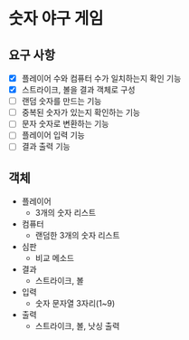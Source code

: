 # 숫자 야구 게임
## 요구 사항
* [x] 플레이어 수와 컴퓨터 수가 일치하는지 확인 기능
* [x] 스트라이크, 볼을 결과 객체로 구성
* [ ] 랜덤 숫자를 만드는 기능
* [ ] 중복된 숫자가 있는지 확인하는 기능
* [ ] 문자 숫자로 변환하는 기능
* [ ] 플레이어 입력 기능
* [ ] 결과 출력 기능

## 객체
* 플레이어
  * 3개의 숫자 리스트
* 컴퓨터
  * 랜덤한 3개의 숫자 리스트
* 심판
  * 비교 메소드
* 결과
  * 스트라이크, 볼
* 입력
    * 숫자 문자열 3자리(1~9)
* 출력
    * 스트라이크, 볼, 낫싱 출력
